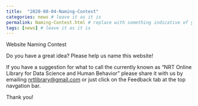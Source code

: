 ```yaml
---
title:  "2020-08-04-Naming-Contest"
categories: news # leave it as it is
permalink: Naming-Contest.html # replace with something indicative of your title
tags: [news] # leave it as it is
---
```


Website Naming Contest 

Do you have a great idea? Please help us name this website! 

If you have a suggestion for what to call the currently known as “NRT Online Library for Data Science and Human Behavior” please share it with us by emailing nrtlibrary@gmail.com or just click on the Feedback tab at the top navgation bar. 

Thank you! 
